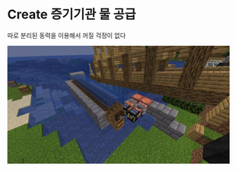 # Create 증기기관 물 공급

따로 분리된 동력을 이용해서 꺼질 걱정이 없다

![메인](../../asset/systems/create_water_supply/main.jpg)